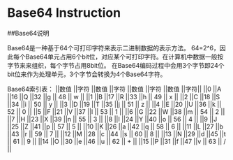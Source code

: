 # Base64 Instruction
##Base64说明

Base64是一种基于64个可打印字符来表示二进制数据的表示方法。
64=2^6，因此每个Base64单元占用6个bit位，对应某个可打印字符。在计算机中数据一般按字节来来组织，每个字节占用8bit位。
在Base64编码过程中会用3个字节即24个bit位来作为处理单元，3个字节会转换为4个Base64字符。

Base64索引表：
||数值	||字符	 	||数值	||字符	 	||数值	||字符	 	||数值	||字符||
||0	    ||A	      ||16	  ||Q	      ||32	  ||g	      ||  48	||  w ||
||1	    ||B	      ||17	  ||R	      ||33	  ||h	      ||  49	||  x ||
||2	    ||C	      ||18	  ||S	      ||34	  ||i	      ||  50	||  y ||
||3	    ||D	      ||19	  ||T	      ||35	  ||j	      ||  51	||  z ||
||4	    ||E	      ||20	  ||U	      ||36	  ||k	      ||  52	||  0 ||
||5	    ||F	      ||21	  ||V	      ||37	  ||l	      ||  53	||  1 ||
||6	    ||G	      ||22	  ||W	      ||38	  ||m	      ||  54	||  2 ||
||7	    ||H	      ||23	  ||X	      ||39	  ||n	      ||  55	||  3 ||
||8	    ||I	      ||24	  ||Y	      ||40	  ||o	      ||  56	||  4 ||
||9	    ||J	      ||25	  ||Z	      ||41	  ||p	      ||  57	||  5 ||
||10	  ||K	      ||26	  ||a	      ||42	  ||q	      ||  58	||  6 ||
||11	  ||L	      ||27	  ||b	      ||43	  ||r	      ||  59	||  7 ||
||12	  ||M	      ||28	  ||c	      ||44	  ||s	      ||  60	||  8 ||
||13	  ||N	      ||29	  ||d	      ||45	  ||t	      ||  61	||  9 ||
||14	  ||O	      ||30	  ||e	      ||46	  ||u	      ||  62	||  + ||
||15	  ||P	      ||31	  ||f	      ||47	  ||v	      ||  63	||  / ||
